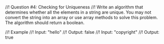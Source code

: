 //! Question #4: Checking for Uniqueness
//! Write an algorithm that determines whether all the elements in a string are unique. You may not convert the string into an array or use array methods to solve this problem. The algorithm should return a boolean.

//! Example
//! Input: "hello"
//! Output: false
//! Input: "copyright"
//! Output: true